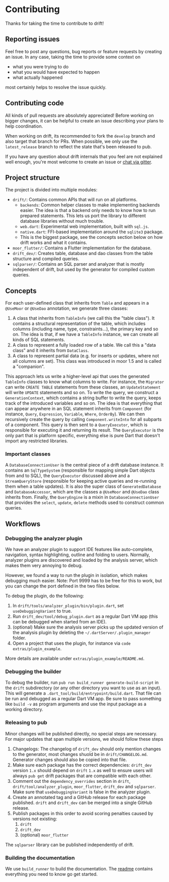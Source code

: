 # Contributing

Thanks for taking the time to contribute to drift!

## Reporting issues

Feel free to post any questions, bug reports or feature requests by creating an issue.
In any case, taking the time to provide some context on
- what you were trying to do
- what you would have expected to happen
- what actually happened

most certainly helps to resolve the issue quickly.

## Contributing code
All kinds of pull requests are absolutely appreciated! Before working on bigger changes, it
can be helpful to create an issue describing your plans to help coordination.

When working on drift, its recommended to fork the `develop` branch and also target that
branch for PRs. When possible, we only use the `latest_release` branch to reflect the state
that's been released to pub.

If you have any question about drift internals that you feel are not explained well enough,
you're most welcome to create an issue or [chat via gitter](https://gitter.im/moor-dart/community).

## Project structure
The project is divided into multiple modules:

- `drift/`: Contains common APIs that will run on all platforms.
  - `backends`: Common helper classes to make implementing backends easier. The idea is that a
  backend only needs to know how to run prepared statements. This lets us port the library to
  different database libraries without much trouble.
  - `web.dart`: Experimental web implementation, built with `sql.js`.
  - `native.dart`: FFI-based implementation around the `sqlite3` package.
  - This is the biggest package, see the concepts section below on how drift works and what it
    contains.
- `moor_flutter/`: Contains a Flutter implementation for the database.
- `drift_dev/`: Creates table, database and dao classes from the table structure and
   compiled queries.
- `sqlparser/`: Contains an SQL parser and analyzer that is mostly independent of drift,
  but used by the generator for compiled custom queries.

## Concepts
For each user-defined class that inherits from `Table` and appears in a `@UseMoor` or `@UseDao` annotation,
we generate three classes:

1. A class that inherits from `TableInfo` (we call this the "table class"). It contains a structural representation
   of the table, which includes columns (including name, type, constraints...), the primary key and so on. The idea is
   that, if we have a `TableInfo` instance, we can create all kinds of SQL statements.
2. A class to represent a fully loaded row of a table. We call this a "data class" and it inherits from `DataClass`.
3. A class to represent partial data (e.g. for inserts or updates, where not all columns are set). This class was
   introduced in moor 1.5 and is called a "companion".

This approach lets us write a higher-level api that uses the generated `TableInfo` classes to know what columns to
write. For instance, the `Migrator` can write `CREATE TABLE` statements from these classes, an `UpdateStatement` will
write `UPDATE` statements and so on. To write the query, we construct a `GenerationContext`, which contains a string
buffer to write the query, keeps track of the introduced variables and so on. The idea is that everything that can
appear anywhere in an SQL statement inherits from `Component` (for instance, `Query`, `Expression`, `Variable`, `Where`,
`OrderBy`). We can then recursively create the query by calling `Component.writeInto` for all subparts of a component.
This query is then sent to a `QueryExecutor`, which is responsible for executing it and returning its result. The
`QueryExecutor` is the only part that is platform specific, everything else is pure Dart that doesn't import any
restricted libraries.

### Important classes
A `DatabaseConnectionUser` is the central piece of a drift database instance. It contains an `SqlTypeSystem` (responsible
for mapping simple Dart objects from and to SQL), the `QueryExecutor` discussed above and a `StreamQueryStore`
(responsible for keeping active queries and re-running them when a table updates). It is also the super class of
`GeneratedDatabase` and `DatabaseAccessor`, which are the classes a `@UseMoor` and `@UseDao` class inherits from.
Finally, the `QueryEngine` is a mixin in `DatabaseConnectionUser` that provides the `select`, `update`, `delete` methods
used to construct common queries.

## Workflows

### Debugging the analyzer plugin

We have an analyzer plugin to support IDE features like auto-complete, navigation, syntax
highlighting, outline and folding to users. Normally, analyzer plugins are discovered and
loaded by the analysis server, which makes them very annoying to debug.

However, we found a way to run the plugin in isolation, which makes debugging much easier.
Note: Port 9999 has to be free for this to work, but you can change the
port defined in the two files below.

To debug the plugin, do the following:
1. In `drift/tools/analyzer_plugin/bin/plugin.dart`, set `useDebuggingVariant` to true.
2. Run `drift_dev/tool/debug_plugin.dart` as a regular Dart VM app
   (this can be debugged when started from an IDE).
3. (optional) Make sure the analysis server picks up the updated version of the analysis
   plugin by deleting the `~/.dartServer/.plugin_manager` folder.
4. Open a project that uses the plugin, for instance via `code extras/plugin_example`.

More details are available under `extras/plugin_example/README.md`.

### Debugging the builder

To debug the builder, run `pub run build_runner generate-build-script` in the `drift`
subdirectory (or any other directory you want to use as an input). This will generate
a `.dart_tool/build/entrypoint/build.dart`. That file can be run and debugged as a
regular Dart VM app. Be sure to pass something like `build -v` as program arguments
and use the input package as a working directory.

### Releasing to pub
Minor changes will be published directly, no special steps are necessary. For major
updates that span multiple versions, we should follow these steps

1. Changelogs: The changelog of `drift_dev` should only mention changes to the generator,
   most changes shuold be in `drift/CHANGELOG.md`. Generator changes should also be copied
   into that file.
2. Make sure each package has the correct dependencies: `drift_dev` version `1.x` should depend
   on `drift` `1.x` as well to ensure users will always `pub get` drift packages that are compatible
   with each other.
3. Comment out the `dependency_overrides` section in `drift`, `drift/tool/analyzer_plugin`, `moor_flutter`,
   `drift_dev` and `sqlparser`. Make sure that `useDebuggingVariant` is false in the
   analyzer plugin.
4. Create an annotated tag and a GitHub release for each package published. `drift` and `drift_dev` can be
   merged into a single GitHub release.
5. Publish packages in this order to avoid scoring penalties caused by versions not existing:
   1. `drift`
   2. `drift_dev`
   3. (optional) `moor_flutter`

The `sqlparser` library can be published independently of drift.

### Building the documentation

We use `build_runner` to build the documentation. The [readme](docs/README.md) contains everything
you need to know go get started.
